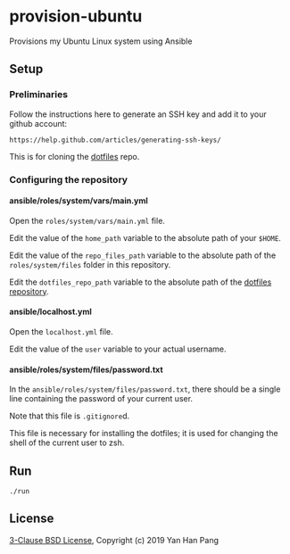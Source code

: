 # provision-ubuntu

Provisions my Ubuntu Linux system using Ansible

## Setup

### Preliminaries

Follow the instructions here to generate an SSH key and add it to your github account:

    https://help.github.com/articles/generating-ssh-keys/

This is for cloning the [dotfiles](https://github.com/yanhan/dotfiles) repo.

### Configuring the repository

#### ansible/roles/system/vars/main.yml

Open the `roles/system/vars/main.yml` file.

Edit the value of the `home_path` variable to the absolute path of your `$HOME`.

Edit the value of the `repo_files_path` variable to the absolute path of the `roles/system/files` folder in this repository.

Edit the `dotfiles_repo_path` variable to the absolute path of the [dotfiles repository](https://github.com/yanhan/dotfiles).

#### ansible/localhost.yml

Open the `localhost.yml` file.

Edit the value of the `user` variable to your actual username.

#### ansible/roles/system/files/password.txt

In the `ansible/roles/system/files/password.txt`, there should be a single line containing the password of your current user.

Note that this file is `.gitignore`d.

This file is necessary for installing the dotfiles; it is used for changing the shell of the current user to zsh.

## Run

    ./run

## License

[3-Clause BSD License](/LICENSE), Copyright (c) 2019 Yan Han Pang
